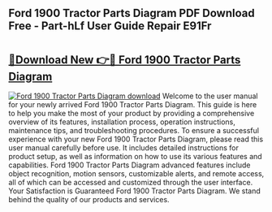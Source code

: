 ## Ford 1900 Tractor Parts Diagram PDF Download Free - Part-hLf User Guide Repair E91Fr

# <h2><a href="http://dfidwmq.blite.top/?on=Ford+1900+Tractor+Parts+Diagram">🔗Download New 👉🔴 Ford 1900 Tractor Parts Diagram</a></h2>

[![Ford 1900 Tractor Parts Diagram download](https://i.imgur.com/lujVjoI.png)](http://dfidwmq.blite.top/?on=Ford+1900+Tractor+Parts+Diagram)
Welcome to the user manual for your newly arrived Ford 1900 Tractor Parts Diagram. This guide is here to help you make the most of your product by providing a comprehensive overview of its features, installation process, operation instructions, maintenance tips, and troubleshooting procedures. To ensure a successful experience with your new Ford 1900 Tractor Parts Diagram, please read this user manual carefully before use. It includes detailed instructions for product setup, as well as information on how to use its various features and capabilities. Ford 1900 Tractor Parts Diagram advanced features include object recognition, motion sensors, customizable alerts, and remote access, all of which can be accessed and customized through the user interface. Your Satisfaction is Guaranteed Ford 1900 Tractor Parts Diagram. We stand behind the quality of our products and services.
